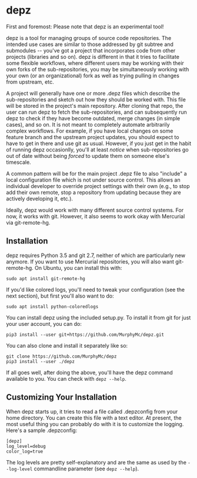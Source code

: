 # depz

First and foremost: Please note that depz is an experimental tool!

depz is a tool for managing groups of source code repositories.  The intended
use cases are similar to those addressed by git subtree and submodules --
you've got a project that incorporates code from other projects (libraries
and so on).  depz is different in that it tries to facilitate some flexible
workflows, where different users may be working with their own forks of
the sub-repositories, you may be simultaneously working with your own (or an
organizational) fork as well as trying pulling in changes from upstream,
etc.

A project will generally have one or more .depz files which describe the
sub-repositories and sketch out how they should be worked with.  This file
will be stored in the project's main repository.  After cloning that repo,
the user can run depz to fetch the sub-repositories, and can subsequently
run depz to check if they have become outdated, merge changes (in simple
cases), and so on.  It is not meant to completely automate arbitrarily
complex workflows.  For example, if you have local changes on some feature
branch and the upstream project updates, you should expect to have to get
in there and use git as usual.  However, if you just get in the habit of
running depz occasionlly, you'll at least *notice* when sub-repositories
go out of date without being *forced* to update them on someone else's
timescale.

A common pattern will be for the main project .depz file to also "include"
a local configuration file which is not under source control.  This allows
an individual developer to override project settings with their own (e.g.,
to stop add their own remote, stop a repository from updating because
they are actively developing it, etc.).

Ideally, depz would work with many different source control systems.  For
now, it works with git.  However, it also seems to work okay with Mercurial
via git-remote-hg.

## Installation

depz requires Python 3.5 and git 2.7, neither of which are particularly
new anymore.  If you want to use Mercurial repositories, you will also want
git-remote-hg.  On Ubuntu, you can install this with:
```
sudo apt install git-remote-hg
```

If you'd like colored logs, you'll need to tweak your configuration (see the
next section), but first you'll also want to do:
```
sudo apt install python-coloredlogs
```

You can install depz using the included setup.py.  To install it from git
for just your user account, you can do:
```
pip3 install --user git+https://github.com/MurphyMc/depz.git
```

You can also clone and install it separately like so:
```
git clone https://github.com/MurphyMc/depz
pip3 install --user ./depz
```

If all goes well, after doing the above, you'll have the depz command
available to you.  You can check with `depz --help`.

## Customizing Your Installation

When depz starts up, it tries to read a file called .depzconfig from your
home directory.  You can create this file with a text editor.  At present,
the most useful thing you can probably do with it is to customize the
logging.  Here's a sample .depzconfig:
```
[depz]
log_level=debug
color_log=true
```

The log levels are pretty self-explanatory and are the same as used by
the `--log-level` commandline parameter (see `depz --help`).
